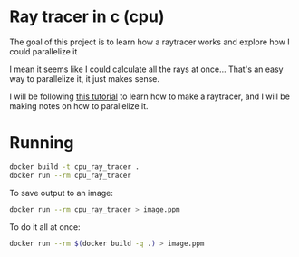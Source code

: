 # Ray tracer in c (cpu)

The goal of this project is to learn how a raytracer works and explore how I could parallelize it

I mean it seems like I could calculate all the rays at once... That's an easy way to parallelize it, it just makes sense.

I will be following [this tutorial](https://raytracing.github.io/books/RayTracingInOneWeekend.html) to learn how to make a raytracer, and I will be making notes on how to parallelize it.

# Running
```sh
docker build -t cpu_ray_tracer .
docker run --rm cpu_ray_tracer
```

To save output to an image:
```sh
docker run --rm cpu_ray_tracer > image.ppm
```

To do it all at once:
```sh
docker run --rm $(docker build -q .) > image.ppm
```